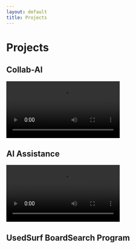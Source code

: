 ```yaml
---
layout: default
title: Projects
---
```


# Projects

## Collab-AI 

![Collab-AI Demo Video](assets/videos/collab-ai-demo.mp4)

## AI Assistance

![AI Assistance Demo](assets/videos/ai-assistance-demo.mp4)

## UsedSurf BoardSearch Program

